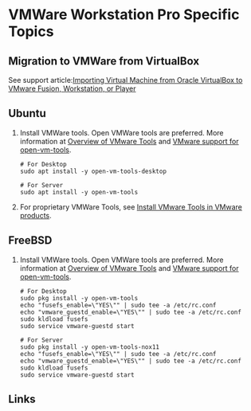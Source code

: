 # VMWare Workstation Pro Specific Topics

## Migration to VMWare from VirtualBox

See support article:[Importing Virtual Machine from Oracle VirtualBox to VMware Fusion, Workstation, or Player][1]

## Ubuntu

1. Install VMWare tools. Open VMWare tools are preferred. More information at [Overview of VMware Tools][2] and [VMware support for open-vm-tools][3].

   ```shell
   # For Desktop
   sudo apt install -y open-vm-tools-desktop

   # For Server
   sudo apt install -y open-vm-tools
   ```

2. For proprietary VMWare Tools, see [Install VMware Tools in VMware products][4].

## FreeBSD

1. Install VMWare tools. Open VMWare tools are preferred. More information at [Overview of VMware Tools][2] and [VMware support for open-vm-tools][3].

   ```shell
   # For Desktop
   sudo pkg install -y open-vm-tools
   echo "fusefs_enable=\"YES\"" | sudo tee -a /etc/rc.conf
   echo "vmware_guestd_enable=\"YES\"" | sudo tee -a /etc/rc.conf
   sudo kldload fusefs
   sudo service vmware-guestd start

   # For Server
   sudo pkg install -y open-vm-tools-nox11
   echo "fusefs_enable=\"YES\"" | sudo tee -a /etc/rc.conf
   echo "vmware_guestd_enable=\"YES\"" | sudo tee -a /etc/rc.conf
   sudo kldload fusefs
   sudo service vmware-guestd start
   ```

## Links

[1]: https://knowledge.broadcom.com/external/article/341189/importing-virtual-machine-from-oracle-vi.html
[2]: https://knowledge.broadcom.com/external/article?articleNumber=315382
[3]: https://knowledge.broadcom.com/external/article?articleNumber=313456
[4]: https://knowledge.broadcom.com/external/article/315363
